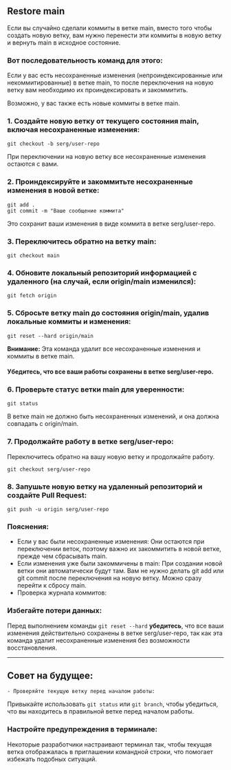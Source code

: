 ## Restore main

Если вы случайно сделали коммиты в ветке main, вместо того чтобы создать новую ветку, вам нужно перенести эти коммиты в новую ветку и вернуть main в исходное состояние. 

### Вот последовательность команд для этого:

Если у вас есть несохраненные изменения (непроиндексированные или некоммитированные) в ветке main, то после переключения на новую ветку вам необходимо их проиндексировать и закоммитить. 

Возможно, у вас также есть новые коммиты в ветке main. 

### 1. Создайте новую ветку от текущего состояния main, включая несохраненные изменения:

```shell
git checkout -b serg/user-repo
```

При переключении на новую ветку все несохраненные изменения остаются с вами.

###	2.	Проиндексируйте и закоммитьте несохраненные изменения в новой ветке:

```shell
git add .
git commit -m "Ваше сообщение коммита"
```

Это сохранит ваши изменения в виде коммита в ветке serg/user-repo.

###	3.	Переключитесь обратно на ветку main:

```shell
git checkout main
```

###	4.	Обновите локальный репозиторий информацией с удаленного (на случай, если origin/main изменился):

```shell
git fetch origin
```

###	5.	Сбросьте ветку main до состояния origin/main, удалив локальные коммиты и изменения:

```shell
git reset --hard origin/main
```
**Внимание:** Эта команда удалит все несохраненные изменения и коммиты в ветке main. 
#### Убедитесь, что все ваши работы сохранены в ветке serg/user-repo.

###	6.	Проверьте статус ветки main для уверенности:

```shell
git status
```
В ветке main не должно быть несохраненных изменений, и она должна совпадать с origin/main.

### 7.	Продолжайте работу в ветке serg/user-repo:
Переключитесь обратно на вашу новую ветку и продолжайте работу.

```shell
git checkout serg/user-repo
```

### 8.	Запушьте новую ветку на удаленный репозиторий и создайте Pull Request:

```shell
git push -u origin serg/user-repo
```

### Пояснения:

- Если у вас были несохраненные изменения: Они остаются при переключении веток, поэтому важно их закоммитить в новой ветке, прежде чем сбрасывать main.
- Если изменения уже были закоммичены в main: При создании новой ветки они автоматически будут там. Вам не нужно делать git add или git commit после переключения на новую ветку. Можно сразу перейти к сбросу main.
- Проверка журнала коммитов:


### Избегайте потери данных:

Перед выполнением команды `git reset --hard` **убедитесь**, что все ваши изменения действительно сохранены в ветке serg/user-repo, так как эта команда удалит несохраненные изменения без возможности восстановления.

___

## Совет на будущее:

```text
- Проверяйте текущую ветку перед началом работы:
```

Привыкайте использовать `git status` или `git branch`, чтобы убедиться, что вы находитесь в правильной ветке перед началом работы.

### Настройте предупреждения в терминале:
Некоторые разработчики настраивают терминал так, чтобы текущая ветка отображалась в приглашении командной строки, что помогает избежать подобных ситуаций.

